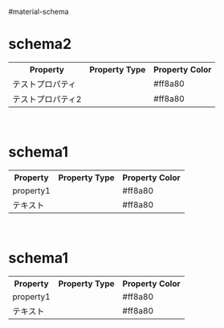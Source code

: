 #material-schema
<h1>schema2</h1>
<table>
  <tr>
    <th>Property</th>
    <th>Property Type</th>
    <th>Property Color</th>
  </tr>
  
  <tr>
    <td>テストプロパティ</td>
    <td></td>
    <td>#ff8a80</td>
  </tr>
  
  <tr>
    <td>テストプロパティ2</td>
    <td></td>
    <td>#ff8a80</td>
  </tr>
  
</table>
<br><h1>schema1</h1>
<table>
  <tr>
    <th>Property</th>
    <th>Property Type</th>
    <th>Property Color</th>
  </tr>
  
  <tr>
    <td>property1</td>
    <td></td>
    <td>#ff8a80</td>
  </tr>
  
  <tr>
    <td>テキスト</td>
    <td></td>
    <td>#ff8a80</td>
  </tr>
  
</table>
<br><h1>schema1</h1>
<table>
  <tr>
    <th>Property</th>
    <th>Property Type</th>
    <th>Property Color</th>
  </tr>
  
  <tr>
    <td>property1</td>
    <td></td>
    <td>#ff8a80</td>
  </tr>
  
  <tr>
    <td>テキスト</td>
    <td></td>
    <td>#ff8a80</td>
  </tr>
  
</table>
